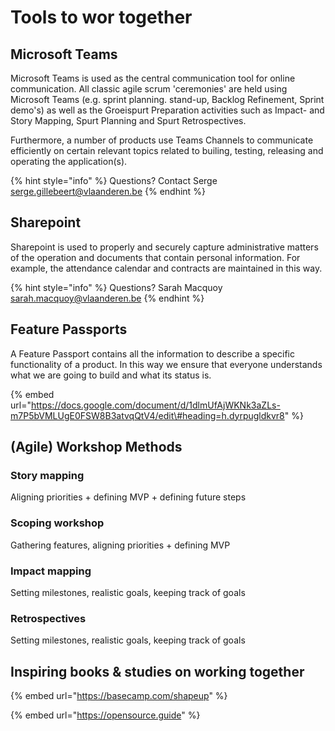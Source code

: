 # Tools to wor together

## Microsoft Teams

Microsoft Teams is used as the central communication tool for online communication. All classic agile scrum 'ceremonies' are held using Microsoft Teams \(e.g. sprint planning. stand-up, Backlog Refinement, Sprint demo's\) as well as the Groeispurt Preparation activities such as Impact- and Story Mapping, Spurt Planning and Spurt Retrospectives.

Furthermore, a number of products use Teams Channels to communicate efficiently on certain relevant topics related to builing, testing, releasing and operating the application\(s\).

{% hint style="info" %}
Questions? Contact Serge [serge.gillebeert@vlaanderen.be](mailto:serge.gillebeert@vlaanderen.be)
{% endhint %}

## Sharepoint

Sharepoint is used to properly and securely capture administrative matters of the operation and documents that contain personal information. For example, the attendance calendar and contracts are maintained in this way.

{% hint style="info" %}
Questions? Sarah Macquoy [sarah.macquoy@vlaanderen.be](mailto:sarah.macquoy@vlaanderen.be)
{% endhint %}

## Feature Passports

A Feature Passport contains all the information to describe a specific functionality of a product. In this way we ensure that everyone understands what we are going to build and what its status is.

{% embed url="https://docs.google.com/document/d/1dlmUfAjWKNk3aZLs-m7P5bVMLUgE0FSW8B3atvqQtV4/edit\#heading=h.dyrpugldkvr8" %}

## \(Agile\) Workshop Methods

### Story mapping

Aligning priorities + defining MVP + defining future steps

### Scoping workshop

Gathering features, aligning priorities + defining MVP

### Impact mapping

Setting milestones, realistic goals, keeping track of goals

### Retrospectives

Setting milestones, realistic goals, keeping track of goals

## Inspiring books & studies on working together

{% embed url="https://basecamp.com/shapeup" %}

{% embed url="https://opensource.guide" %}









